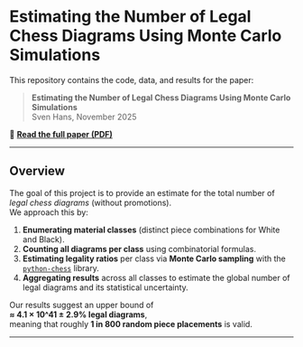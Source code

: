 # Estimating the Number of Legal Chess Diagrams Using Monte Carlo Simulations

This repository contains the code, data, and results for the paper:

> **Estimating the Number of Legal Chess Diagrams Using Monte Carlo Simulations**  
> Sven Hans, November 2025

📄 **[Read the full paper (PDF)](./paper.pdf)**

---

## Overview

The goal of this project is to provide an estimate for the total number of *legal chess diagrams* (without promotions).  
We approach this by:

1. **Enumerating material classes** (distinct piece combinations for White and Black).
2. **Counting all diagrams per class** using combinatorial formulas.
3. **Estimating legality ratios** per class via **Monte Carlo sampling** with the [`python-chess`](https://python-chess.readthedocs.io/) library.
4. **Aggregating results** across all classes to estimate the global number of legal diagrams and its statistical uncertainty.

Our results suggest an upper bound of  
**≈ 4.1 × 10^41 ± 2.9% legal diagrams**,  
meaning that roughly **1 in 800 random piece placements** is valid.

---
